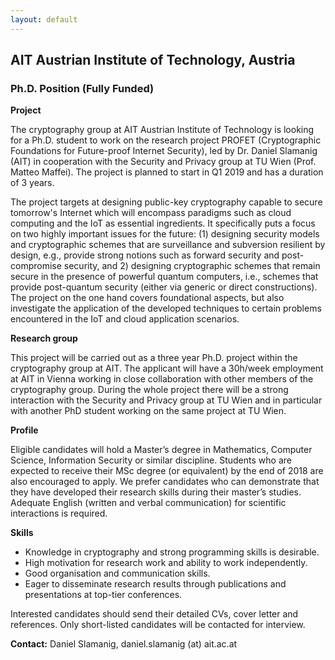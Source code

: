 ```yaml
--- 
layout: default
--- 
```




<h2>AIT Austrian Institute of Technology, Austria</h2>
<h3>Ph.D. Position (Fully Funded)</h3>


<b>Project</b>

<p>The cryptography group at AIT Austrian Institute of Technology is looking for a Ph.D. student to work on the research project PROFET (Cryptographic Foundations for Future-proof Internet Security), led by Dr. Daniel Slamanig (AIT) in cooperation with the Security and Privacy group at TU Wien (Prof. Matteo Maffei). The project is planned to start in Q1 2019 and has a duration of 3 years.</p>

<p>The project targets at designing public-key cryptography capable to secure tomorrow's Internet which will encompass paradigms such as cloud computing and the IoT as essential ingredients. It specifically puts a focus on two highly important issues for the future: (1) designing security models and cryptographic schemes that are surveillance and subversion resilient by design, e.g., provide strong notions such as forward security and post-compromise security, and 2) designing cryptographic schemes that remain secure in the presence of powerful quantum computers, i.e., schemes that provide post-quantum security (either via generic or direct constructions). The project on the one hand covers foundational aspects, but also investigate the application of the developed techniques to certain problems encountered in the IoT and cloud application scenarios.</p>

<b>Research group</b>

<p>This project will be carried out as a three year Ph.D. project within the cryptography group at AIT. The applicant will have a 30h/week employment at AIT in Vienna working in close collaboration with other members of the cryptography group. During the whole project there will be a strong interaction with the Security and Privacy group at TU Wien and in particular with another PhD student working on the same project at TU Wien.</p>

<b>Profile</b>

<p>Eligible candidates will hold a Master’s degree in Mathematics, Computer Science, Information Security or similar discipline. Students who are expected to receive their MSc degree (or equivalent) by the end of 2018 are also encouraged to apply. We prefer candidates who can demonstrate that they have developed their research skills during their master’s studies. Adequate English (written and verbal communication) for scientific interactions is required.</p>

<b>Skills</b>
<ul>
<li> Knowledge in cryptography and strong programming skills is desirable.</li>

<li> High motivation for research work and ability to work independently.</li>

<li> Good organisation and communication skills.</li>

<li> Eager to disseminate research results through publications and presentations at top-tier conferences. </li>
</ul>



<p>Interested candidates should send their detailed CVs, cover letter and references. Only short-listed candidates will be contacted for interview.</p>

<b>Contact:</b> Daniel Slamanig, daniel.slamanig (at) ait.ac.at
